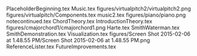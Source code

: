PlaceholderBeginning.tex
Music.tex
figures/virtualpitch2/virtualpitch2.png
figures/virtualpitch/Components.tex
music2.tex
figures/piano/piano.png
notecontinued.tex
ChordTheory.tex
IntroductionTheory.tex
figures/cmajorchord1/cmajorchord1.png
Harte.tex
SmithWaterman.tex
SmithDemonstration.tex
Visualization.tex
figures/Screen Shot 2015-02-06 at 1.48.55 PM/Screen Shot 2015-02-06 at 1.48.55 PM.png
ReferenceLister.tex
FutureImprovements.tex
